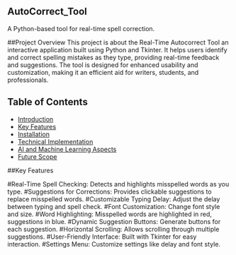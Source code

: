 ## AutoCorrect_Tool 

A Python-based tool for real-time spell correction.

##Project Overview
This project is about the Real-Time Autocorrect Tool an interactive application built using Python and Tkinter. It helps users identify and correct spelling mistakes as they type, providing real-time feedback and suggestions. The tool is designed for enhanced usability and customization, making it an efficient aid for writers, students, and professionals.

## Table of Contents
- [Introduction](#introduction)
- [Key Features](#key_features)
- [Installation](#installation)
- [Technical Implementation](#technical_implementation)
- [AI and Machine Learning Aspects](#ai_ml)
- [Future Scope](#future_scope)

##Key Features

#Real-Time Spell Checking: 
Detects and highlights misspelled words as you type.
#Suggestions for Corrections:
Provides clickable suggestions to replace misspelled words.
#Customizable Typing Delay: 
Adjust the delay between typing and spell check.
#Font Customization: 
Change font style and size.
#Word Highlighting:
Misspelled words are highlighted in red, suggestions in blue.
#Dynamic Suggestion Buttons:
Generate buttons for each suggestion.
#Horizontal Scrolling:
Allows scrolling through multiple suggestions.
#User-Friendly Interface:
Built with Tkinter for easy interaction.
#Settings Menu:
Customize settings like delay and font style.
